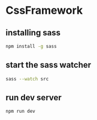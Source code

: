 # CssFramework

## installing sass
```bash
npm install -g sass
```

## start the sass watcher
```bash
sass --watch src 
```

## run dev server
```bash
npm run dev 
```
